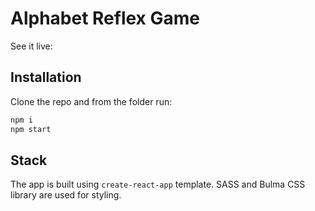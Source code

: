 # Alphabet Reflex Game

See it live:

## Installation

Clone the repo and from the folder run:

```bash
npm i
npm start
```

## Stack

The app is built using `create-react-app` template. SASS and Bulma CSS library are used for styling.
